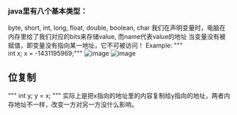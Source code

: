 ### java里有八个基本类型：
  byte, short, int, long, float, double, boolean, char
我们在声明变量时，电脑在内存里给了我们对应的bits来存储value, 而name代表value的地址
当变量没有被赋值，即变量没有指向某一地址，它不可被访问！
Example:
"""  
    int x; 
    x = -1431195969;"""
    ![image](https://github.com/user-attachments/assets/5d5c70ef-2eca-4dff-abd5-26f1b4c6e8b8)
    ![image](https://github.com/user-attachments/assets/83067360-5dbf-4b50-86d4-704b2b5a8af6)
## 位复制
""" int y; 
        y = x; """
实际上是把x指向的地址里的内容复制给y指向的地址，两者内存地址不一样，改变一方对另一方没什么影响。
